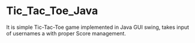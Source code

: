 # Tic_Tac_Toe_Java

It is simple Tic-Tac-Toe game implemented in Java GUI swing, takes input of usernames a with proper
Score management.
